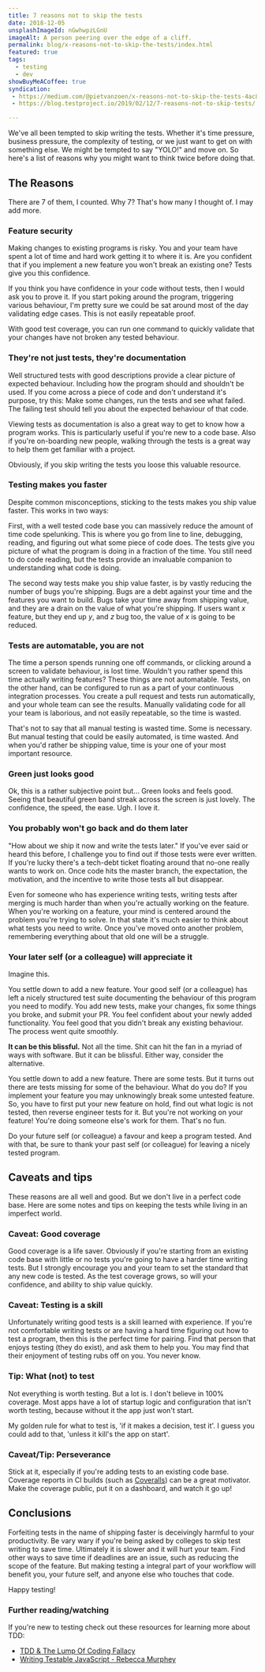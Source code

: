 ```yaml
---
title: 7 reasons not to skip the tests
date: 2018-12-05
unsplashImageId: nGwhwpzLGnU
imageAlt: A person peering over the edge of a cliff.
permalink: blog/x-reasons-not-to-skip-the-tests/index.html
featured: true
tags:
  - testing
  - dev
showBuyMeACoffee: true
syndication:
 - https://medium.com/@pietvanzoen/x-reasons-not-to-skip-the-tests-4ac8dfb2c6d2
 - https://blog.testproject.io/2019/02/12/7-reasons-not-to-skip-tests/

---
```


We've all been tempted to skip writing the tests. Whether it's time pressure, business pressure, the complexity of testing, or we just want to get on with something else. We might be tempted to say "YOLO!" and move on. So here's a list of reasons why you might want to think twice before doing that.

<!-- excerpt -->

## The Reasons

There are 7 of them, I counted. Why 7? That's how many I thought of. I may add more.

### Feature security

Making changes to existing programs is risky. You and your team have spent a lot of time and hard work getting it to where it is. Are you confident that if you implement a new feature you won't break an existing one? Tests give you this confidence.

If you think you have confidence in your code without tests, then I would ask you to prove it. If you start poking around the program, triggering various behaviour, I'm pretty sure we could be sat around most of the day validating edge cases. This is not easily repeatable proof.

With good test coverage, you can run one command to quickly validate that your changes have not broken any tested behaviour.

### They're not just tests, they're documentation

Well structured tests with good descriptions provide a clear picture of expected behaviour. Including how the program should and shouldn't be used. If you come across a piece of code and don't understand it's purpose, try this: Make some changes, run the tests and see what failed. The failing test should tell you about the expected behaviour of that code.

Viewing tests as documentation is also a great way to get to know how a program works. This is particularly useful if you're new to a code base. Also if you're on-boarding new people, walking through the tests is a great way to help them get familiar with a project.

Obviously, if you skip writing the tests you loose this valuable resource.

### Testing makes you faster

Despite common misconceptions, sticking to the tests makes you ship value faster. This works in two ways:

First, with a well tested code base you can massively reduce the amount of time code spelunking. This is where you go from line to line, debugging, reading, and figuring out what some piece of code does. The tests give you picture of what the program is doing in a fraction of the time. You still need to do code reading, but the tests provide an invaluable companion to understanding what code is doing.

The second way tests make you ship value faster, is by vastly reducing the number of bugs you're shipping. Bugs are a debt against your time and the features you want to build. Bugs take your time away from shipping value, and they are a drain on the value of what you're shipping. If users want _x_ feature, but they end up _y_, and _z_ bug too, the value of _x_ is going to be reduced.

### Tests are automatable, you are not

The time a person spends running one off commands, or clicking around a screen to validate behaviour, is lost time. Wouldn't you rather spend this time actually writing features? These things are not automatable. Tests, on the other hand, can be configured to run as a part of your continuous integration processes. You create a pull request and tests run automatically, and your whole team can see the results. Manually validating code for all your team is laborious, and not easily repeatable, so the time is wasted.

That's not to say that all manual testing is wasted time. Some is necessary. But manual testing that could be easily automated, is time wasted. And when you'd rather be shipping value, time is your one of your most important resource.

### Green just looks good

Ok, this is a rather subjective point but... Green looks and feels good. Seeing that beautiful green band streak across the screen is just lovely. The confidence, the speed, the ease. Ugh. I love it.

### You probably won't go back and do them later

"How about we ship it now and write the tests later." If you've ever said or heard this before, I challenge you to find out if those tests were ever written. If you're lucky there's a tech-debt ticket floating around that no-one really wants to work on. Once code hits the master branch, the expectation, the motivation, and the incentive to write those tests all but disappear.

Even for someone who has experience writing tests, writing tests after merging is much harder than when you're actually working on the feature. When you're working on a feature, your mind is centered around the problem you're trying to solve. In that state it's much easier to think about what tests you need to write. Once you've moved onto another problem, remembering everything about that old one will be a struggle.

### Your later self (or a colleague) will appreciate it

Imagine this.

You settle down to add a new feature. Your good self (or a colleague) has left a nicely structured test suite documenting the behaviour of this program you need to modify. You add new tests, make your changes, fix some things you broke, and submit your PR. You feel confident about your newly added functionality. You feel good that you didn't break any existing behaviour. The process went quite smoothly.

**It can be this blissful.** Not all the time. Shit can hit the fan in a myriad of ways with software. But it can be blissful. Either way, consider the alternative.

You settle down to add a new feature. There are some tests. But it turns out there are tests missing for some of the behaviour. What do you do? If you implement your feature you may unknowingly break some untested feature. So, you have to first put your new feature on hold, find out what logic is not tested, then reverse engineer tests for it. But you're not working on your feature! You're doing someone else's work for them. That's no fun.

Do your future self (or colleague) a favour and keep a program tested. And with that, be sure to thank your past self (or colleague) for leaving a nicely tested program.

## Caveats and tips

These reasons are all well and good. But we don't live in a perfect code base. Here are some notes and tips on keeping the tests while living in an imperfect world.

### Caveat: Good coverage

Good coverage is a life saver. Obviously if you're starting from an existing code base with little or no tests you're going to have a harder time writing tests. But I strongly encourage you and your team to set the standard that any new code is tested. As the test coverage grows, so will your confidence, and ability to ship value quickly.

### Caveat: Testing is a skill

Unfortunately writing good tests is a skill learned with experience. If you're not comfortable writing tests or are having a hard time figuring out how to test a program, then this is the perfect time for pairing. Find that person that enjoys testing (they do exist), and ask them to help you. You may find that their enjoyment of testing rubs off on you. You never know.

### Tip: What (not) to test

Not everything is worth testing. But a lot is. I don't believe in 100% coverage. Most apps have a lot of startup logic and configuration that isn't worth testing, because without it the app just won't start.

My golden rule for what to test is, 'if it makes a decision, test it'. I guess you could add to that, 'unless it kill's the app on start'.

### Caveat/Tip: Perseverance

Stick at it, especially if you're adding tests to an existing code base. Coverage reports in CI builds (such as [Coveralls](https://coveralls.io/)) can be a great motivator. Make the coverage public, put it on a dashboard, and watch it go up!

## Conclusions

Forfeiting tests in the name of shipping faster is deceivingly harmful to your productivity. Be vary wary if you're being asked by colleges to skip test writing to save time. Ultimately it is slower and it will hurt your team. Find other ways to save time if deadlines are an issue, such as reducing the scope of the feature. But making testing a integral part of your workflow will benefit you, your future self, and anyone else who touches that code.

Happy testing!

### Further reading/watching

If you're new to testing check out these resources for learning more about TDD:

- [TDD & The Lump Of Coding Fallacy](https://www.geepawhill.org/2018/04/14/tdd-the-lump-of-coding-fallacy/)
- [Writing Testable JavaScript - Rebecca Murphey](https://alistapart.com/article/writing-testable-javascript)
